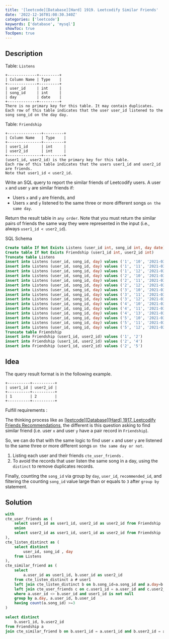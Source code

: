 ```yaml
---
title: '[leetcode][Database][Hard] 1919. Leetcodify Similar Friends'
date: '2022-12-16T01:08:30.340Z'
categories: ['leetcode']
keywords: ['database', 'mysql']
showToc: true
TocOpen: true
---
```


## Description

Table: `Listens`
```
+-------------+---------+  
| Column Name | Type    |  
+-------------+---------+  
| user_id     | int     |  
| song_id     | int     |  
| day         | date    |  
+-------------+---------+  
There is no primary key for this table. It may contain duplicates.  
Each row of this table indicates that the user user_id listened to the song song_id on the day day.
```

Table: `Friendship`
```
+---------------+---------+  
| Column Name   | Type    |  
+---------------+---------+  
| user1_id      | int     |  
| user2_id      | int     |  
+---------------+---------+  
(user1_id, user2_id) is the primary key for this table.  
Each row of this table indicates that the users user1_id and user2_id are friends.  
Note that user1_id < user2_id.
```

Write an SQL query to report the similar friends of Leetcodify users. A user `x` and user `y` are similar friends if:

*   Users `x` and `y` are friends, and
*   Users `x` and `y` listened to the same three or more different songs `on the same day`.

Return the result table in `any order`. Note that you must return the similar pairs of friends the same way they were represented in the input (i.e., always `user1_id < user2_id`).

SQL Schema
```sql
Create table If Not Exists Listens (user_id int, song_id int, day date)  
Create table If Not Exists Friendship (user1_id int, user2_id int)  
Truncate table Listens  
insert into Listens (user_id, song_id, day) values ('1', '10', '2021-03-15')  
insert into Listens (user_id, song_id, day) values ('1', '11', '2021-03-15')  
insert into Listens (user_id, song_id, day) values ('1', '12', '2021-03-15')  
insert into Listens (user_id, song_id, day) values ('2', '10', '2021-03-15')  
insert into Listens (user_id, song_id, day) values ('2', '11', '2021-03-15')  
insert into Listens (user_id, song_id, day) values ('2', '12', '2021-03-15')  
insert into Listens (user_id, song_id, day) values ('3', '10', '2021-03-15')  
insert into Listens (user_id, song_id, day) values ('3', '11', '2021-03-15')  
insert into Listens (user_id, song_id, day) values ('3', '12', '2021-03-15')  
insert into Listens (user_id, song_id, day) values ('4', '10', '2021-03-15')  
insert into Listens (user_id, song_id, day) values ('4', '11', '2021-03-15')  
insert into Listens (user_id, song_id, day) values ('4', '13', '2021-03-15')  
insert into Listens (user_id, song_id, day) values ('5', '10', '2021-03-16')  
insert into Listens (user_id, song_id, day) values ('5', '11', '2021-03-16')  
insert into Listens (user_id, song_id, day) values ('5', '12', '2021-03-16')  
Truncate table Friendship  
insert into Friendship (user1_id, user2_id) values ('1', '2')  
insert into Friendship (user1_id, user2_id) values ('2', '4')  
insert into Friendship (user1_id, user2_id) values ('2', '5')
```
## Idea

The query result format is in the following example.
```
+----------+----------+  
| user1_id | user2_id |  
+----------+----------+  
| 1        | 2        |  
+----------+----------+
```
Fulfill requirements :

The thinking process like as [[leetcode][Database][Hard] 1917. Leetcodify Friends Recommendations](https://zhengwei-liu.medium.com/leetcode-database-hard-1917-leetcodify-friends-recommendations-d656d741284a?source=user_profile---------1----------------------------), the different is this question asking to find similar friend (i.e. user `x` and user `y` have a pair record in `Friendship`).

So, we can do that with the same logic to find user `x` and user `y` are listened to the same three or more different songs `on the same day or not`.

1.  Listing each user and their friends `cte_user_friends` .
2.  To avoid the records that user listen the same song in a day, using the `distinct` to remove duplicates records.

Finally, counting the `song_id` via group by `day`, `user_id`, `recommended_id`, and filtering the counting `song_id` value large than or equals to `3` after `group by` statement.

## Solution
```sql
with  
cte_user_friends as (  
    select user1_id as user1_id, user2_id as user2_id from Friendship  
    union  
    select user2_id as user1_id, user1_id as user2_id from Friendship  
),  
cte_listen_distinct as (  
    select distinct   
        user_id, song_id , day  
    from Listens  
),  
cte_similar_friend as (  
    select  
        a.user_id as user1_id, b.user_id as user2_id  
    from cte_listen_distinct a # user1  
    left join cte_listen_distinct b on b.song_id=a.song_id and a.day=b.day # user2  
    left join cte_user_friends c on c.user1_id = a.user_id and c.user2_id = b.user_id  
    where a.user_id <> b.user_id and user1_id is not null  
    group by a.day, a.user_id, b.user_id  
    having count(a.song_id) >=3  
)  
  
select distinct  
    b.user1_id, b.user2_id  
from Friendship a  
join cte_similar_friend b on b.user1_id = a.user1_id and b.user2_id = a.user2_id
```